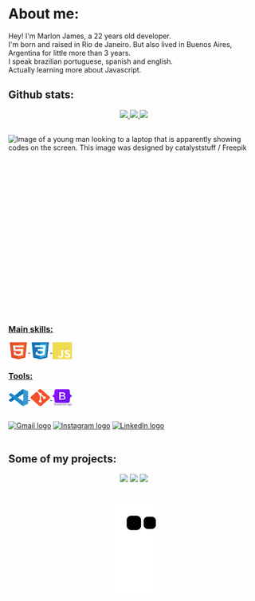 # About me:
Hey! I'm Marlon James, a 22 years old developer. <br>
I'm born and raised in Rio de Janeiro. But also lived in Buenos Aires, Argentina for little more than 3 years.<br>
I speak brazilian portuguese, spanish and english.<br>
Actually learning more about Javascript.

## Github stats:
<div align="center">
  <a href="https://github.com/MarlonJames99">
  <img height="100em" src="https://github-readme-stats.vercel.app/api?username=MarlonJames99&hide_title=true&show_icons=true&include_all_commits=true&count_private=true&theme=midnight-purple"/>
  <img height="100em" src="https://github-readme-streak-stats.herokuapp.com?user=MarlonJames99&theme=midnight-purple&date_format=M%20j%5B%2C%20Y%5D"/>
  <img height="100em" src="https://github-readme-stats.vercel.app/api/top-langs/?username=MarlonJames99&hide_title=true&layout=compact&langs_count=7&theme=midnight-purple&exclude_repo=The_Game_Store"/>
</div><br>
  
<img align="right" alt="Image of a young man looking to a laptop that is apparently showing codes on the screen. This image was designed by catalyststuff / Freepik" height="380" src="https://user-images.githubusercontent.com/97669160/166078648-1c075977-2f53-4de2-a17e-25204f556b8b.png"><br><br>
  
### Main skills:
  <div>
  <img align="center" alt="HTML logo" height="35" width="40" src="https://raw.githubusercontent.com/devicons/devicon/master/icons/html5/html5-original.svg">
  <img align="center" alt="CSS logo" height="35" width="40" src="https://raw.githubusercontent.com/devicons/devicon/master/icons/css3/css3-original.svg">
  <img align="center" alt="Javascript logo" height="35" width="40" src="https://raw.githubusercontent.com/devicons/devicon/master/icons/javascript/javascript-plain.svg">
  </div>
  
### Tools:
  <div>  
  <img align="center" alt="Visual Studio Code logo" height="35" width="40" src="https://raw.githubusercontent.com/devicons/devicon/master/icons/vscode/vscode-original.svg">
  <img align="center" alt="Git logo" height="35" width="40" src="https://raw.githubusercontent.com/devicons/devicon/master/icons/git/git-original.svg">
  <img align="center" alt="Bootstrap logo" height="35" width="40" src="https://raw.githubusercontent.com/devicons/devicon/master/icons/bootstrap/bootstrap-original-wordmark.svg">
  </div>
</div>
 
##
  
<div> 
  <a href = "mailto:marlonjamesdev@gmail.com"><img src="https://img.shields.io/badge/Gmail-D14836?style=for-the-badge&logo=gmail&logoColor=white" alt="Gmail logo" target="_blank"></a>
  <a href="https://instagram.com/marlonjamesrc" target="_blank"><img src="https://img.shields.io/badge/-Instagram-%23E4405F?style=for-the-badge&logo=instagram&logoColor=white" alt="Instagram logo" target="_blank"></a>
  <a href="https://www.linkedin.com/in/marlon-james-rc" target="_blank"><img src="https://img.shields.io/badge/-LinkedIn-%230077B5?style=for-the-badge&logo=linkedin&logoColor=white" alt="LinkedIn logo" target="_blank"></a> 
</div>

<br>

## Some of my projects:
<div align="center">
  <img height="110em" src="https://github-readme-stats.vercel.app/api/pin/?username=MarlonJames99&repo=Flappy_Bird&theme=midnight-purple" />
  <img height="110em" src="https://github-readme-stats.vercel.app/api/pin/?username=MarlonJames99&repo=Space_Invaders&theme=midnight-purple" />
  <img height="110em" src="https://github-readme-stats.vercel.app/api/pin/?username=MarlonJames99&repo=Genius_Memory&theme=midnight-purple" />
</div><br>
  
<div align="center">
  
  ![Snake animation](https://github.com/MarlonJames99/MarlonJames99/blob/output/github-contribution-grid-snake.svg)
  
</div>
